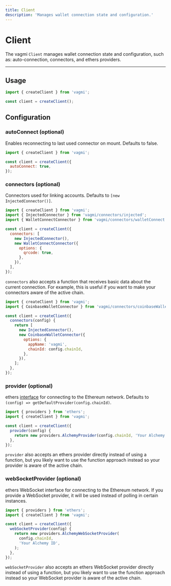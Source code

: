 ```yaml
---
title: Client
description: 'Manages wallet connection state and configuration.'
---
```


# Client

The vagmi `Client` manages wallet connection state and configuration, such as: auto-connection, connectors, and ethers providers.

---

## Usage

```js
import { createClient } from 'vagmi';

const client = createClient();
```

## Configuration

### autoConnect (optional)

Enables reconnecting to last used connector on mount. Defaults to false.

```js
import { createClient } from 'vagmi';

const client = createClient({
  autoConnect: true,
});
```

### connectors (optional)

Connectors used for linking accounts. Defaults to `[new InjectedConnector()]`.

```js
import { createClient } from 'vagmi';
import { InjectedConnector } from 'vagmi/connectors/injected';
import { WalletConnectConnector } from 'vagmi/connectors/walletConnect';

const client = createClient({
  connectors: [
    new InjectedConnector(),
    new WalletConnectConnector({
      options: {
        qrcode: true,
      },
    }),
  ],
});
```

`connectors` also accepts a function that receives basic data about the current connection. For example, this is useful if you want to make your connectors aware of the active chain.

```js
import { createClient } from 'vagmi';
import { CoinbaseWalletConnector } from 'vagmi/connectors/coinbaseWallet';

const client = createClient({
  connectors(config) {
    return [
      new InjectedConnector(),
      new CoinbaseWalletConnector({
        options: {
          appName: 'vagmi',
          chainId: config.chainId,
        },
      }),
    ];
  },
});
```

### provider (optional)

ethers [interface](https://docs.ethers.io/v5/api/providers/) for connecting to the Ethereum network. Defaults to `(config) => getDefaultProvider(config.chainId)`.

```js
import { providers } from 'ethers';
import { createClient } from 'vagmi';

const client = createClient({
  provider(config) {
    return new providers.AlchemyProvider(config.chainId, 'Your Alchemy ID');
  },
});
```

`provider` also accepts an ethers provider directly instead of using a function, but you likely want to use the function approach instead so your provider is aware of the active chain.

### webSocketProvider (optional)

ethers WebSocket interface for connecting to the Ethereum network. If you provide a WebSocket provider, it will be used instead of polling in certain instances.

```js
import { providers } from 'ethers';
import { createClient } from 'vagmi';

const client = createClient({
  webSocketProvider(config) {
    return new providers.AlchemyWebSocketProvider(
      config.chainId,
      'Your Alchemy ID',
    );
  },
});
```

`webSocketProvider` also accepts an ethers WebSocket provider directly instead of using a function, but you likely want to use the function approach instead so your WebSocket provider is aware of the active chain.
